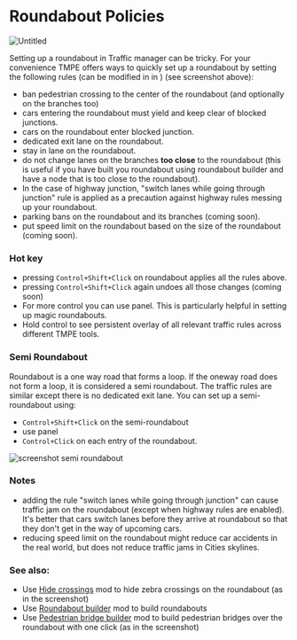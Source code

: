 # Roundabout Policies

![Untitled](picRoundaboutPolicies_1.png)

Setting up a roundabout in Traffic manager can be tricky. For your convenience TMPE offers ways to quickly set up a
roundabout by setting the following rules (can be modified in [](Policies.md) in [](Settings.md)) (see screenshot
above):

* ban pedestrian crossing to the center of the roundabout (and optionally on the branches too)
* cars entering the roundabout must yield and keep clear of blocked junctions.
* cars on the roundabout enter blocked junction.
* dedicated exit lane on the roundabout.
* stay in lane on the roundabout.
* do not change lanes on the branches **too close** to the roundabout (this is useful if you have built you roundabout
  using roundabout builder and have a node that is too close to the roundabout).
* In the case of highway junction, "switch lanes while going through junction" rule is applied as a precaution against
  highway rules messing up your roundabout.
* parking bans on the roundabout and its branches (coming soon).
* put speed limit on the roundabout based on the size of the roundabout (coming soon).

### Hot key

* pressing `Control+Shift+Click` on roundabout applies all the rules above.
* pressing `Control+Shift+Click` again undoes all those changes (coming soon)
* For more control you can use [](Adjust-Roads.md) panel. This is particularly helpful in setting up magic roundabouts.
* Hold control to see persistent overlay of all relevant traffic rules across different TMPE tools.

### Semi Roundabout

Roundabout is a one way road that forms a loop. If the oneway road does not form a loop, it is considered a semi
roundabout. The traffic rules are similar except there is no dedicated exit lane. You can set up a semi-roundabout
using:

* `Control+Shift+Click` on the semi-roundabout
* use [](Adjust-Roads.md) panel
* `Control+Click` on each entry of the roundabout.

![screenshot semi roundabout](picRoundaboutPolicies_semi.png)

### Notes

* adding the rule "switch lanes while going through junction" can cause traffic jam on the roundabout (except when
  highway rules are enabled). It's better that cars switch lanes before they arrive at roundabout so that they don't get
  in the way of upcoming cars.
* reducing speed limit on the roundabout might reduce car accidents in the real world, but does not reduce traffic jams
  in Cities skylines.

### See also:

- Use [Hide crossings](https://steamcommunity.com/sharedfiles/filedetails/?id=1934023593) mod to hide zebra crossings on
  the roundabout (as in the screenshot)
- Use [Roundabout builder](https://steamcommunity.com/sharedfiles/filedetails/?id=1625704117) mod to build roundabouts
- Use [Pedestrian bridge builder](https://steamcommunity.com/sharedfiles/filedetails/?id=2030755273) mod to build
  pedestrian bridges over the roundabout with one click (as in the screenshot)